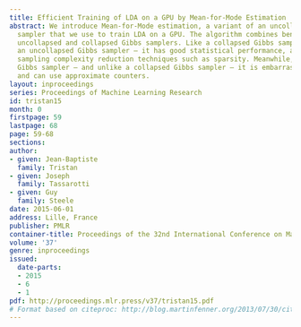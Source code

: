 ```yaml
---
title: Efficient Training of LDA on a GPU by Mean-for-Mode Estimation
abstract: We introduce Mean-for-Mode estimation, a variant of an uncollapsed Gibbs
  sampler that we use to train LDA on a GPU. The algorithm combines benefits of both
  uncollapsed and collapsed Gibbs samplers. Like a collapsed Gibbs sampler — and unlike
  an uncollapsed Gibbs sampler — it has good statistical performance, and can use
  sampling complexity reduction techniques such as sparsity. Meanwhile, like an uncollapsed
  Gibbs sampler — and unlike a collapsed Gibbs sampler — it is embarrassingly parallel,
  and can use approximate counters.
layout: inproceedings
series: Proceedings of Machine Learning Research
id: tristan15
month: 0
firstpage: 59
lastpage: 68
page: 59-68
sections: 
author:
- given: Jean-Baptiste
  family: Tristan
- given: Joseph
  family: Tassarotti
- given: Guy
  family: Steele
date: 2015-06-01
address: Lille, France
publisher: PMLR
container-title: Proceedings of the 32nd International Conference on Machine Learning
volume: '37'
genre: inproceedings
issued:
  date-parts:
  - 2015
  - 6
  - 1
pdf: http://proceedings.mlr.press/v37/tristan15.pdf
# Format based on citeproc: http://blog.martinfenner.org/2013/07/30/citeproc-yaml-for-bibliographies/
---
```

